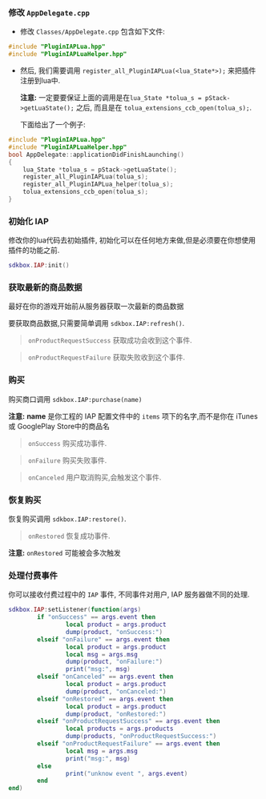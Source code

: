 ### 修改 `AppDelegate.cpp`
* 修改 `Classes/AppDelegate.cpp` 包含如下文件:
```cpp
#include "PluginIAPLua.hpp"
#include "PluginIAPLuaHelper.hpp"
```

* 然后, 我们需要调用 `register_all_PluginIAPLua(<lua_State*>);` 来把插件注册到lua中.

  __注意:__ 一定要要保证上面的调用是在`lua_State *tolua_s = pStack->getLuaState();` 之后, 而且是在 `tolua_extensions_ccb_open(tolua_s);`.

	下面给出了一个例子:
```cpp
#include "PluginIAPLua.hpp"
#include "PluginIAPLuaHelper.hpp"
bool AppDelegate::applicationDidFinishLaunching()
{
	lua_State *tolua_s = pStack->getLuaState();
	register_all_PluginIAPLua(tolua_s);
	register_all_PluginIAPLua_helper(tolua_s);
	tolua_extensions_ccb_open(tolua_s);
}
```

### 初始化 IAP
修改你的lua代码去初始插件, 初始化可以在任何地方来做,但是必须要在你想使用插件的功能之前.
```lua
sdkbox.IAP:init()
```

### 获取最新的商品数据
最好在你的游戏开始前从服务器获取一次最新的商品数据

要获取商品数据,只需要简单调用 `sdkbox.IAP:refresh()`.

> `onProductRequestSuccess` 获取成功会收到这个事件.

> `onProductRequestFailure` 获取失败收到这个事件.

### 购买
购买商口调用 `sdkbox.IAP:purchase(name)`

__注意:__ __name__ 是你工程的 IAP 配置文件中的 `items` 项下的名字,而不是你在 iTunes 或 GooglePlay Store中的商品名

> `onSuccess` 购买成功事件.

> `onFailure` 购买失败事件.

> `onCanceled` 用户取消购买,会触发这个事件.

### 恢复购买
恢复购买调用 `sdkbox.IAP:restore()`.

> `onRestored` 恢复成功事件.

__注意:__ `onRestored` 可能被会多次触发

### 处理付费事件
你可以接收付费过程中的 `IAP` 事件, 不同事件对用户, IAP 服务器做不同的处理.
```lua
sdkbox.IAP:setListener(function(args)
		if "onSuccess" == args.event then
				local product = args.product
				dump(product, "onSuccess:")
		elseif "onFailure" == args.event then
				local product = args.product
				local msg = args.msg
				dump(product, "onFailure:")
				print("msg:", msg)
		elseif "onCanceled" == args.event then
				local product = args.product
				dump(product, "onCanceled:")
		elseif "onRestored" == args.event then
				local product = args.product
				dump(product, "onRestored:")
		elseif "onProductRequestSuccess" == args.event then
				local products = args.products
				dump(products, "onProductRequestSuccess:")
		elseif "onProductRequestFailure" == args.event then
				local msg = args.msg
				print("msg:", msg)
		else
				print("unknow event ", args.event)
		end
end)
```
